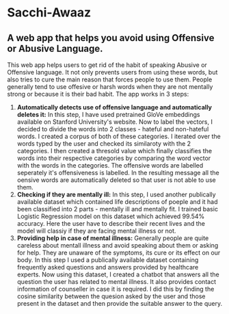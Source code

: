 # Sacchi-Awaaz
## A web app that helps you avoid using Offensive or Abusive Language.

This web app helps users to get rid of the habit of speaking Abusive or Offensive language. It not only prevents users from using these words, but also tries to cure the main reason that forces people to use them. People generally tend to use offesive or harsh words when they are not mentally strong or because it is their bad habit. The app works in 3 steps:
1. **Automatically detects use of offensive language and automatically deletes it:** In this step, I have used pretrained GloVe embeddings available on Stanford University's website. Now to label the vectors, I decided to divide the words into 2 classes - hateful and non-hateful words. I created a corpus of both of these categories. I iterated over the words typed by the user and checked its similaroty with the 2 categories. I then created a thresold value which finally classifies the words into their respective categories by comparing the word vector with the words in the categories. The offensive words are labelled seperately it's offensiveness is labelled. In the resulting message all the oensive words are automatically deleted so that user is not able to use them.
2. **Checking if they are mentally ill:** In this step, I used another publically available dataset which contained life descriptions of poeple and it had been classified into 2 parts - mentally ill and mentally fit. I trained basic Logistic Regression model on this dataset which achieved 99.54% accuracy. Here the user have to describe their recent lives and the model will classiy if they are facing mental illness or not.
3. **Providing help in case of mental illness:** Generally people are quite careless about mentall illness and avoid speaking about them or asking for help. They are unaware of the symptoms, its cure or its effect on our body. In this step I used a publically available dataset containing frequently asked questions and answers provided by healthcare experts. Now using this dataset, I created a chatbot that answers all the question the user has related to mental illness. It also provides contact information of counseller in case it is required. I did this by finding the cosine similarity between the quesion asked by the user and those present in the dataset and then provide the suitable answer to the query. 
